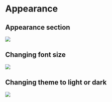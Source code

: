 # Appearance

## Appearance section

![](https://i.imgur.com/ZvTC5uT.png)

## Changing font size

![](https://i.imgur.com/XjPAvHF.png)

## Changing theme to light or dark

![](https://i.imgur.com/H4Ok7wl.png)
